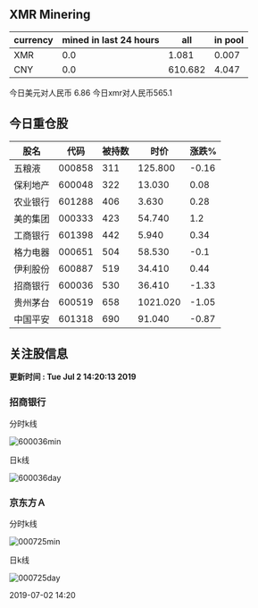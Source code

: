 ## XMR Minering

|currency|mined in last 24 hours|all|in pool|
|---|---|---|---|
|XMR|0.0|1.081|0.007|
|CNY|0.0|610.682|4.047|

今日美元对人民币 6.86	今日xmr对人民币565.1


## 今日重仓股 

|股名|代码|被持数|时价|涨跌%|
|---|---|---|---|---|
|五粮液|000858|311|125.800|-0.16|
|保利地产|600048|322|13.030|0.08|
|农业银行|601288|406|3.630|0.28|
|美的集团|000333|423|54.740|1.2|
|工商银行|601398|442|5.940|0.34|
|格力电器|000651|504|58.530|-0.1|
|伊利股份|600887|519|34.410|0.44|
|招商银行|600036|530|36.410|-1.33|
|贵州茅台|600519|658|1021.020|-1.05|
|中国平安|601318|690|91.040|-0.87|

## 关注股信息
**更新时间 : Tue Jul  2 14:20:13 2019**
### 招商银行 
分时k线

![600036min](http://image.sinajs.cn/newchart/min/n/sh600036.gif)

日k线

![600036day](http://image.sinajs.cn/newchart/daily/n/sh600036.gif)

### 京东方Ａ 
分时k线

![000725min](http://image.sinajs.cn/newchart/min/n/sz000725.gif)

日k线

![000725day](http://image.sinajs.cn/newchart/daily/n/sz000725.gif)

2019-07-02 14:20